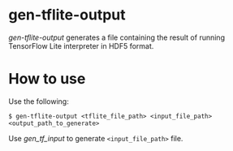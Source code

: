 # gen-tflite-output

_gen-tflite-output_ generates a file containing the result of running TensorFlow Lite interpreter
in HDF5 format.

# How to use

Use the following:

```
$ gen-tflite-output <tflite_file_path> <input_file_path> <output_path_to_generate>
```

Use _gen_tf_input_ to generate `<input_file_path>` file.
